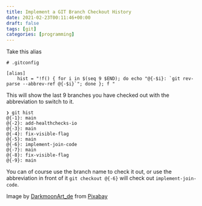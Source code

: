 ```yaml
---
title: Implement a GIT Branch Checkout History
date: 2021-02-23T00:11:46+00:00
draft: false
tags: [git]
categories: [programming]
---
```


Take this alias

```shell
# .gitconfig

[alias]
    hist = "!f() { for i in $(seq 9 $END); do echo "@{-$i}: `git rev-parse --abbrev-ref @{-$i}`"; done }; f "
```

This will show the last 9 branches you have checked out with the abbreviation to switch to it.

``` shell
❯ git hist
@{-1}: main
@{-2}: add-healthchecks-io
@{-3}: main
@{-4}: fix-visible-flag
@{-5}: main
@{-6}: implement-join-code
@{-7}: main
@{-8}: fix-visible-flag
@{-9}: main
```

You can of course use the branch name to check it out, or use the abbreviation in front of it `git checkout @{-6}` will check out `implement-join-code`.

Image by [DarkmoonArt_de](https://pixabay.com/users/darkmoonart_de-1664300/?utm_source=link-attribution&amp;utm_medium=referral&amp;utm_campaign=image&amp;utm_content=3464777) from [Pixabay](https://pixabay.com/?utm_source=link-attribution&amp;utm_medium=referral&amp;utm_campaign=image&amp;utm_content=3464777)
